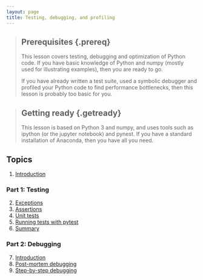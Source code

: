 ```yaml
---
layout: page
title: Testing, debugging, and profiling
---
```


> ## Prerequisites {.prereq}
>
> This lesson covers testing, debugging and optimization of Python code.
> If you have basic knowledge of Python and numpy (mostly used for
> illustrating examples), then you are ready to go.
>
> If you have already written a test suite, used a symbolic debugger and
> profiled your Python code to find performance bottlenecks, then this
> lesson is probably too basic for you.

> ## Getting ready {.getready}
>
> This lesson is based on Python 3 and numpy, and uses tools such as ipython (or the jupyter notebook) and pynest. If you have a standard installation of Anaconda, then you have all you need.


## Topics

1.  [Introduction](00-introduction.html)

### Part 1: Testing
2.  [Exceptions](01-testing-exceptions.html)
3.  [Assertions](02-testing-assertions.html)
4.  [Unit tests](03-testing-units.html)
5.  [Running tests with pytest](04-testing-pytest.html)
6.  [Summary](05-testing-summary.html)

### Part 2: Debugging
7.  [Introduction](06-debugging-introduction.html)
8.  [Post-mortem debugging](07-debugging-post-mortem.html)
9.  [Step-by-step debugging](08-debugging-stepping.html)
